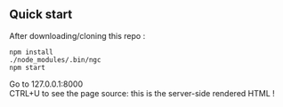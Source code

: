 ## Quick start

After downloading/cloning this repo : 

    npm install
    ./node_modules/.bin/ngc
    npm start

Go to 127.0.0.1:8000  
CTRL+U to see the page source: this is the server-side rendered HTML !